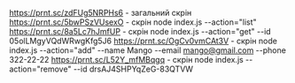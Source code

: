https://prnt.sc/zdFUg5NRPHs6 - загальний скрін
https://prnt.sc/5bwPSzVUsexO - скрін node index.js --action="list"
https://prnt.sc/8a5Lc7hJmfUP - скрін node index.js --action="get" --id 05olLMgyVQdWRwgKfg5J6
https://prnt.sc/OgCv0vmCAt3V - скрін node index.js --action="add" --name Mango --email mango@gmail.com --phone 322-22-22
https://prnt.sc/L52Y_mfMBqgq - скрін node index.js --action="remove" --id drsAJ4SHPYqZeG-83QTVW